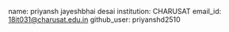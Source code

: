 name: priyansh jayeshbhai desai
institution: CHARUSAT 
email_id: 18it031@charusat.edu.in
github_user: priyanshd2510
